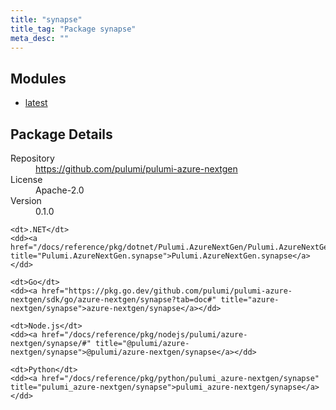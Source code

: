 ```yaml
---
title: "synapse"
title_tag: "Package synapse"
meta_desc: ""
---
```


<!-- WARNING: this file was generated by Pulumi Docs Generator. -->
<!-- Do not edit by hand unless you're certain you know what you are doing! -->



<h2 id="modules">Modules</h2>
<ul class="api">
    <li><a href="latest/" title="latest"><span class="symbol module"></span>latest</a></li>
</ul>

<h2 id="package-details">Package Details</h2>
<dl class="package-details">
	<dt>Repository</dt>
	<dd><a href="https://github.com/pulumi/pulumi-azure-nextgen">https://github.com/pulumi/pulumi-azure-nextgen</a></dd>
	<dt>License</dt>
	<dd>Apache-2.0</dd>
	<dt>Version</dt>
	<dd>0.1.0</dd>
</dl>



<dl class="tabular">

    <dt>.NET</dt>
    <dd><a href="/docs/reference/pkg/dotnet/Pulumi.AzureNextGen/Pulumi.AzureNextGen.synapse.html" title="Pulumi.AzureNextGen.synapse">Pulumi.AzureNextGen.synapse</a></dd>

    <dt>Go</dt>
    <dd><a href="https://pkg.go.dev/github.com/pulumi/pulumi-azure-nextgen/sdk/go/azure-nextgen/synapse?tab=doc#" title="azure-nextgen/synapse">azure-nextgen/synapse</a></dd>

    <dt>Node.js</dt>
    <dd><a href="/docs/reference/pkg/nodejs/pulumi/azure-nextgen/synapse/#" title="@pulumi/azure-nextgen/synapse">@pulumi/azure-nextgen/synapse</a></dd>

    <dt>Python</dt>
    <dd><a href="/docs/reference/pkg/python/pulumi_azure-nextgen/synapse" title="pulumi_azure-nextgen/synapse">pulumi_azure-nextgen/synapse</a></dd>

</dl>

